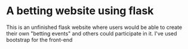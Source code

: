 # A betting website using flask

This is an unfinished flask website where users would be able to create their own "betting events" and others could participate in it.
I've used bootstrap for the front-end
